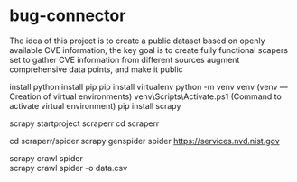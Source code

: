 # bug-connector
The idea of this project is to create a public dataset based on openly available CVE information, the key goal is to create fully functional scapers set to gather CVE information from different sources augment comprehensive data points, and make it public

install python
install pip 
pip install virtualenv
python -m venv venv (venv — Creation of virtual environments)
venv\Scripts\Activate.ps1  (Command to activate virtual environment)
pip install scrapy


scrapy startproject scraperr
cd scraperr


cd scraperr/spider
scrapy genspider spider https://services.nvd.nist.gov


scrapy crawl spider             
scrapy crawl spider -o data.csv 
